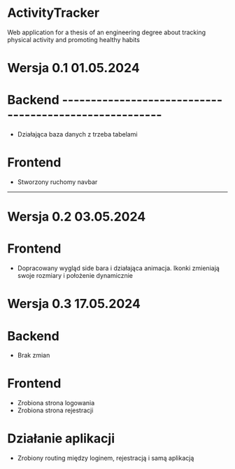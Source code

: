 # ActivityTracker
Web application for a thesis of an engineering degree about tracking physical activity and promoting healthy habits

# Wersja 0.1 01.05.2024
# Backend -------------------------------------------------------
- Działająca baza danych z trzeba tabelami
# Frontend
- Stworzony ruchomy navbar
- ----------------------------------------------------------------------

# Wersja 0.2 03.05.2024
# Frontend
- Dopracowany wygląd side bara i działająca animacja. Ikonki zmieniają swoje rozmiary i położenie dynamicznie

# Wersja 0.3 17.05.2024
# Backend
- Brak zmian
# Frontend
- Zrobiona strona logowania
- Zrobiona strona rejestracji
# Działanie aplikacji
- Zrobiony routing między loginem, rejestracją i samą aplikacją
